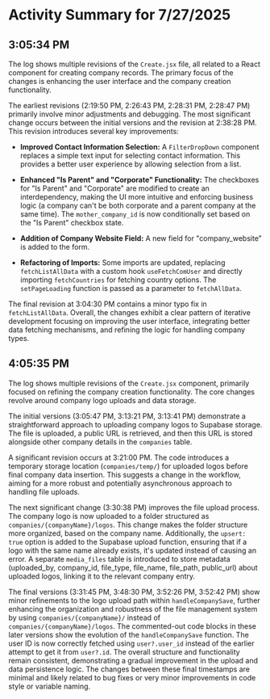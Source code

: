 # Activity Summary for 7/27/2025

## 3:05:34 PM
The log shows multiple revisions of the `Create.jsx` file,  all related to a React component for creating company records.  The primary focus of the changes is enhancing the user interface and the company creation functionality.

The earliest revisions (2:19:50 PM, 2:26:43 PM, 2:28:31 PM, 2:28:47 PM) primarily involve minor adjustments and debugging. The most significant change occurs between the initial versions and the revision at 2:38:28 PM. This revision introduces several key improvements:

* **Improved Contact Information Selection:**  A `FilterDropDown` component replaces a simple text input for selecting contact information. This provides a better user experience by allowing selection from a list.

* **Enhanced "Is Parent" and "Corporate" Functionality:** The checkboxes for "Is Parent" and "Corporate" are modified to create an interdependency, making the UI more intuitive and enforcing business logic (a company can't be both corporate and a parent company at the same time). The `mother_company_id` is now conditionally set based on the "Is Parent" checkbox state.

* **Addition of Company Website Field:** A new field for "company_website" is added to the form.

* **Refactoring of Imports:** Some imports are updated, replacing `fetchListAllData`  with a custom hook `useFetchComUser` and directly importing `fetchCountries` for fetching country options.  The `setPageLoading` function is passed as a parameter to `fetchAllData`.

The final revision at 3:04:30 PM contains a minor typo fix in `fetchListAllData`.  Overall, the changes exhibit a clear pattern of iterative development focusing on improving the user interface, integrating better data fetching mechanisms, and refining the logic for handling company types.


## 4:05:35 PM
The log shows multiple revisions of the `Create.jsx` component, primarily focused on refining the company creation functionality.  The core changes revolve around company logo uploads and data storage.

The initial versions (3:05:47 PM, 3:13:21 PM, 3:13:41 PM)  demonstrate a straightforward approach to uploading company logos to Supabase storage. The file is uploaded, a public URL is retrieved, and then this URL is stored alongside other company details in the `companies` table.

A significant revision occurs at 3:21:00 PM. The code introduces a temporary storage location (`companies/temp/`) for uploaded logos before final company data insertion.  This suggests a change in the workflow, aiming for a more robust and potentially asynchronous approach to handling file uploads.

The next significant change (3:30:38 PM)  improves the file upload process.  The company logo is now uploaded to a folder structured as `companies/{companyName}/logos`. This change makes the folder structure more organized, based on the company name.  Additionally,  the `upsert: true` option is added to the Supabase upload function, ensuring that if a logo with the same name already exists, it's updated instead of causing an error. A separate `media_files` table is introduced to store metadata (uploaded_by, company_id, file_type, file_name, file_path, public_url) about uploaded logos, linking it to the relevant company entry.

The final versions (3:31:45 PM, 3:48:30 PM, 3:52:26 PM, 3:52:42 PM) show minor refinements to the logo upload path within `handleCompanySave`, further enhancing the organization and robustness of the file management system by using `companies/{companyName}/` instead of `companies/{companyName}/logos`.   The commented-out code blocks in these later versions show the evolution of the `handleCompanySave` function.  The user ID is now correctly fetched using `user?.user_id` instead of the earlier attempt to get it from `user?.id`.  The overall structure and functionality remain consistent, demonstrating a gradual improvement in the upload and data persistence logic.  The changes between these final timestamps are minimal and likely related to bug fixes or very minor improvements in code style or variable naming.
